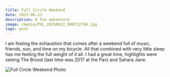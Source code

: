 ```yaml
---
title: Full Circle Weekend
date: 2025-06-23
description: A fun adventure
image: /media/PXL_20250622_000712796.jpg
tags: post
---
```


I am feeling the exhaustion that comes after a weekend full of music, friends, sun, and time on my bicycle. All that combined with very little sleep has me feeling the full weight of it all. I had a great time, highlights were seeing The Brood (last time was 2017 at the Pav) and Sahara Jane.

![Full Circle Weekend Photo](/media/PXL_20250622_000712796.jpg)
